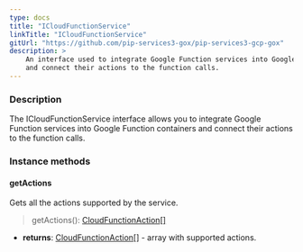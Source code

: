 ```yaml
---
type: docs
title: "ICloudFunctionService"
linkTitle: "ICloudFunctionService"
gitUrl: "https://github.com/pip-services3-gox/pip-services3-gcp-gox"
description: >
    An interface used to integrate Google Function services into Google Function containers
    and connect their actions to the function calls.
---
```


### Description

The ICloudFunctionService interface allows you to integrate Google Function services into Google Function containers and connect their actions to the function calls.

### Instance methods

#### getActions
Gets all the actions supported by the service.  

> getActions(): [CloudFunctionAction[]](../cloud_function_action)

- **returns**: [CloudFunctionAction[]](../cloud_function_action) - array with supported actions.
